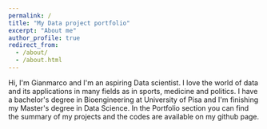 ```yaml
---
permalink: /
title: "My Data project portfolio"
excerpt: "About me"
author_profile: true
redirect_from: 
  - /about/
  - /about.html
---
```


Hi, I'm Gianmarco and I'm an aspiring Data scientist.
I love the world of data and its applications in many fields as in sports, medicine and politics.
I have a bachelor's degree in Bioengineering at University of Pisa and I'm finishing my Master's degree in Data Science.
In the Portfolio section you can find the summary of my projects and the codes are available on my github page.
